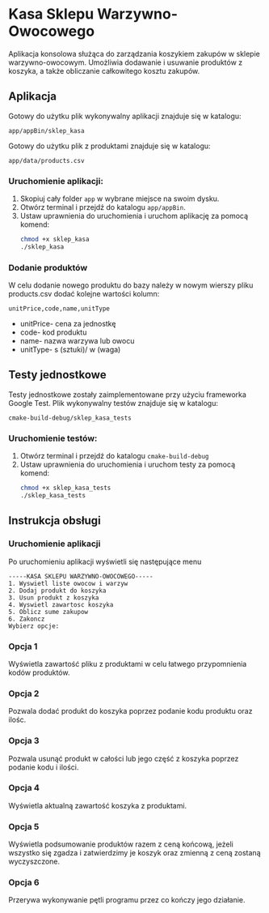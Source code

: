 # Kasa Sklepu Warzywno-Owocowego

Aplikacja konsolowa służąca do zarządzania koszykiem zakupów w sklepie warzywno-owocowym. Umożliwia dodawanie i usuwanie produktów z koszyka, a także obliczanie całkowitego kosztu zakupów.

## Aplikacja

Gotowy do użytku plik wykonywalny aplikacji znajduje się w katalogu:

`app/appBin/sklep_kasa`

Gotowy do użytku plik z produktami znajduje się w katalogu:

`app/data/products.csv`

### Uruchomienie aplikacji:
1. Skopiuj cały folder `app` w wybrane miejsce na swoim dysku.
2. Otwórz terminal i przejdź do katalogu `app/appBin`.
3. Ustaw uprawnienia do uruchomienia i uruchom aplikację za pomocą komend:
   ```bash
   chmod +x sklep_kasa
   ./sklep_kasa
   ```
### Dodanie produktów
W celu dodanie nowego produktu do bazy należy w nowym wierszy pliku products.csv dodać kolejne wartości kolumn:

`unitPrice,code,name,unitType`

* unitPrice- cena za jednostkę
* code- kod produktu
* name- nazwa warzywa lub owocu
* unitType- s (sztuki)/ w (waga)

## Testy jednostkowe

Testy jednostkowe zostały zaimplementowane przy użyciu frameworka Google Test. Plik wykonywalny testów znajduje się w katalogu:

`cmake-build-debug/sklep_kasa_tests`

### Uruchomienie testów:
1. Otwórz terminal i przejdź do katalogu `cmake-build-debug`
2. Ustaw uprawnienia do uruchomienia i uruchom testy za pomocą komend:
   ```bash
   chmod +x sklep_kasa_tests
   ./sklep_kasa_tests
   ```

## Instrukcja obsługi
### Uruchomienie aplikacji
Po uruchomieniu aplikacji wyświetli się następujące menu
   ```
   -----KASA SKLEPU WARZYWNO-OWOCOWEGO-----
   1. Wyswietl liste owocow i warzyw
   2. Dodaj produkt do koszyka
   3. Usun produkt z koszyka
   4. Wyswietl zawartosc koszyka
   5. Oblicz sume zakupow
   6. Zakoncz
   Wybierz opcje:
   ```
### Opcja 1
Wyświetla zawartość pliku z produktami w celu łatwego przypomnienia kodów produktów.

### Opcja 2
Pozwala dodać produkt do koszyka poprzez podanie kodu produktu oraz ilośc.

### Opcja 3
Pozwala usunąć produkt w całości lub jego część z koszyka poprzez podanie kodu i ilości.

### Opcja 4 
Wyświetla aktualną zawartość koszyka z produktami.

### Opcja 5
Wyświetla podsumowanie produktów razem z ceną końcową, jeżeli wszystko się zgadza i zatwierdzimy je koszyk oraz zmienną z ceną zostaną wyczyszczone.

### Opcja 6
Przerywa wykonywanie pętli programu przez co kończy jego działanie.
